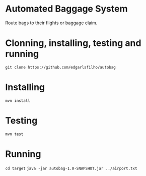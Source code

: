 # Automated Baggage System

Route bags to their flights or baggage claim.

# Clonning, installing, testing and running
`git clone https://github.com/edgarlsfilho/autobag`

# Installing
`mvn install`

# Testing
`mvn test`

# Running
`cd target`
`java -jar autobag-1.0-SNAPSHOT.jar ../airport.txt`
